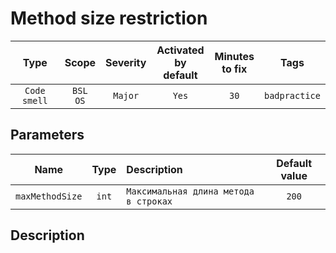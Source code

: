 # Method size restriction

| Type | Scope | Severity | Activated<br/>by default | Minutes<br/>to fix | Tags |
| :-: | :-: | :-: | :-: | :-: | :-: |
| `Code smell` | `BSL`<br/>`OS` | `Major` | `Yes` | `30` | `badpractice` |

## Parameters 

| Name | Type | Description | Default value |
| :-: | :-: | :-- | :-: |
| `maxMethodSize` | `int` | ```Максимальная длина метода в строках``` | ```200``` |

<!-- Блоки выше заполняются автоматически, не трогать -->
## Description
